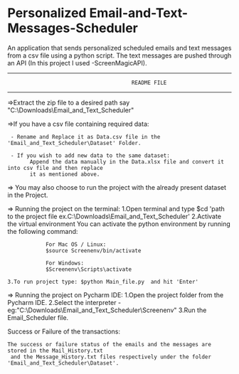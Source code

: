 # Personalized Email-and-Text-Messages-Scheduler
An application that sends personalized scheduled emails and text messages from a csv file using a python script. The text messages are pushed through an API (In this project I used -ScreenMagicAPI).

***************************************************************************************************
                                           README FILE
***************************************************************************************************

=>Extract the zip file to a desired path say "C:\Downloads\Email_and_Text_Scheduler"

=>If you have a csv file containing required data:

     - Rename and Replace it as Data.csv file in the 'Email_and_Text_Scheduler\Dataset' Folder.

     - If you wish to add new data to the same dataset:
           Append the data manually in the Data.xlsx file and convert it into csv file and then replace
           it as mentioned above.
                         
=> You may also choose to run the project with the already present dataset in the Project.


=> Running the project on the terminal:
    1.Open terminal and type $cd 'path to the project file ex.C:\Downloads\Email_and_Text_Scheduler'
    2.Activate the virtual environment
                You can activate the python environment by running the following command:

                For Mac OS / Linux:
                $source Screenenv/bin/activate

                For Windows:
                $Screenenv\Scripts\activate

    3.To run project type: $python Main_file.py  and hit 'Enter'

=> Running the project on Pycharm IDE:
    1.Open the project folder from the Pycharm IDE.
    2.Select the interpreter - eg:"C:\Downloads\Email_and_Text_Scheduler\Screenenv"
    3.Run the Email_Scheduler file.

Success or Failure of the transactions:

    The success or failure status of the emails and the messages are stored in the Mail_History.txt
     and the Message_History.txt files respectively under the folder 'Email_and_Text_Scheduler\Dataset'.

